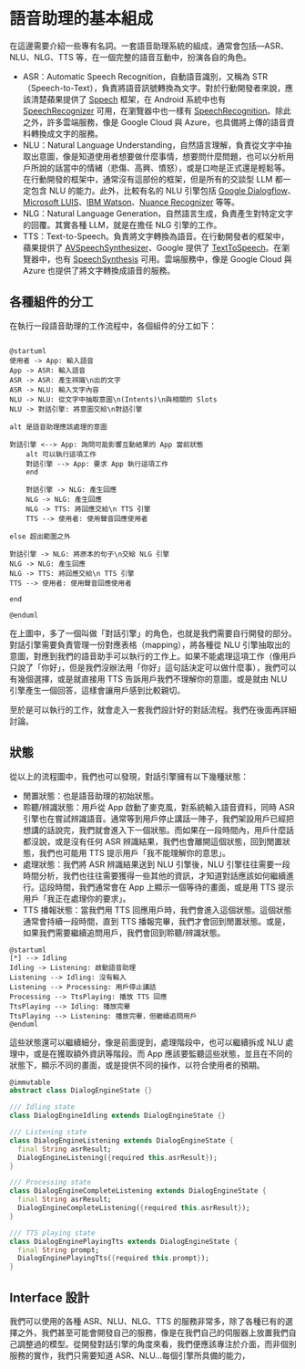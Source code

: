 # 語音助理的基本組成

在這邊需要介紹一些專有名詞。一套語音助理系統的組成，通常會包括—ASR、NLU、NLG、TTS 等，在一個完整的語音互動中，扮演各自的角色。

- ASR：Automatic Speech Recognition，自動語音識別，又稱為 STR （Speech-to-Text），負責將語音訊號轉換為文字。對於行動開發者來說，應該清楚蘋果提供了 [Sppech](https://developer.apple.com/documentation/speech) 框架，在 Android 系統中也有 [SpeechRecognizer](https://developer.android.com/reference/android/speech/SpeechRecognizer) 可用，在瀏覽器中也一樣有 [SpeechRecognition](https://developer.mozilla.org/en-US/docs/Web/API/SpeechRecognition)。除此之外，許多雲端服務，像是 Google Cloud 與 Azure，也具備將上傳的語音資料轉換成文字的服務。
- NLU：Natural Language Understanding，自然語言理解，負責從文字中抽取出意圖，像是知道使用者想要做什麼事情，想要問什麼問題，也可以分析用戶所說的話當中的情緒（悲傷、高興、憤怒），或是口吻是正式還是輕鬆等。在行動開發的框架中，通常沒有這部份的框架，但是所有的交談型 LLM 都一定包含 NLU 的能力。此外，比較有名的 NLU 引擎包括 [Google Dialogflow](https://cloud.google.com/dialogflow/docs/)、[Microsoft LUIS](https://learn.microsoft.com/en-us/azure/ai-services/luis/)、[IBM Watson](https://www.ibm.com/products/natural-language-understanding)、[Nuance Recognizer](https://www.nuance.com/omni-channel-customer-engagement/contact-center-ai/nuance-recognizer.html) 等等。
- NLG：Natural Language Generation，自然語言生成，負責產生對特定文字的回覆。其實各種 LLM，就是在擔任 NLG 引擎的工作。
- TTS：Text-to-Speech。負責將文字轉換為語音。在行動開發者的框架中，蘋果提供了 [AVSpeechSynthesizer](https://developer.apple.com/documentation/avfoundation/avspeechsynthesizer)、Google 提供了 [TextToSpeech](https://developer.android.com/reference/android/speech/tts/TextToSpeech)。在瀏覽器中，也有 [SpeechSynthesis](https://developer.mozilla.org/en-US/docs/Web/API/SpeechSynthesis) 可用。雲端服務中，像是 Google Cloud 與 Azure 也提供了將文字轉換成語音的服務。

## 各種組件的分工

在執行一段語音助理的工作流程中，各個組件的分工如下：

```puml

@startuml
使用者 -> App: 輸入語音
App -> ASR: 輸入語音
ASR -> ASR: 產生辨識\n出的文字
ASR -> NLU: 輸入文字內容
NLU -> NLU: 從文字中抽取意圖\n(Intents)\n與相關的 Slots
NLU -> 對話引擎: 將意圖交給\n對話引擎

alt 是語音助理應該處理的意圖

對話引擎 <--> App: 詢問可能影響互動結果的 App 當前狀態
    alt 可以執行這項工作
    對話引擎 --> App: 要求 App 執行這項工作
    end

    對話引擎 -> NLG: 產生回應
    NLG -> NLG: 產生回應
    NLG -> TTS: 將回應交給\n TTS 引擎
    TTS --> 使用者: 使用聲音回應使用者

else 超出範圍之外

對話引擎 -> NLG: 將原本的句子\n交給 NLG 引擎
NLG -> NLG: 產生回應
NLG -> TTS: 將回應交給\n TTS 引擎
TTS --> 使用者: 使用聲音回應使用者

end

@enduml
```

在上圖中，多了一個叫做「對話引擎」的角色，也就是我們需要自行開發的部分。對話引擎需要負責管理一份對應表格（mapping），將各種從 NLU 引擎抽取出的意圖，對應到我們的語音助手可以執行的工作上。如果不能處理這項工作（像用戶只說了「你好」，但是我們沒辦法用「你好」這句話決定可以做什麼事），我們可以有幾個選擇，或是就直接用 TTS 告訴用戶我們不理解你的意圖，或是就由 NLU 引擎產生一個回答，這樣會讓用戶感到比較親切。

至於是可以執行的工作，就會走入一套我們設計好的對話流程。我們在後面再詳細討論。

## 狀態

從以上的流程圖中，我們也可以發現，對話引擎擁有以下幾種狀態：

- 閒置狀態：也是語音助理的初始狀態。
- 聆聽/辨識狀態：用戶從 App 啟動了麥克風，對系統輸入語音資料，同時 ASR 引擎也在嘗試辨識語音。通常等到用戶停止講話一陣子，我們架設用戶已經把想講的話說完，我們就會進入下一個狀態。而如果在一段時間內，用戶什麼話都沒說，或是沒有任何 ASR 辨識結果，我們也會離開這個狀態，回到閒置狀態，我們也可能用 TTS 提示用戶「我不能理解你的意思」。
- 處理狀態：我們將 ASR 辨識結果送到 NLU 引擎後，NLU 引擎往往需要一段時間分析，我們也往往需要獲得一些其他的資訊，才知道對話應該如何繼續進行。這段時間，我們通常會在 App 上顯示一個等待的畫面，或是用 TTS 提示用戶「我正在處理你的要求」。
- TTS 播報狀態：當我們用 TTS 回應用戶時，我們會進入這個狀態。這個狀態通常會持續一段時間，直到 TTS 播報完畢，我們才會回到閒置狀態。或是，如果我們需要繼續追問用戶，我們會回到聆聽/辨識狀態。

```puml
@startuml
[*] --> Idling
Idling -> Listening: 啟動語音助理
Listening --> Idling: 沒有輸入
Listening --> Processing: 用戶停止講話
Processing --> TtsPlaying: 播放 TTS 回應
TtsPlaying --> Idling: 播放完畢
TtsPlaying --> Listening: 播放完畢，但繼續追問用戶
@enduml
```

這些狀態還可以繼續細分，像是前面提到，處理階段中，也可以繼續拆成 NLU 處理中，或是在獲取額外資訊等階段。而 App 應該要監聽這些狀態，並且在不同的狀態下，顯示不同的畫面，或是提供不同的操作，以符合使用者的預期。

```dart
@immutable
abstract class DialogEngineState {}

/// Idling state
class DialogEngineIdling extends DialogEngineState {}

/// Listening state
class DialogEngineListening extends DialogEngineState {
  final String asrResult;
  DialogEngineListening({required this.asrResult});
}

/// Processing state
class DialogEngineCompleteListening extends DialogEngineState {
  final String asrResult;
  DialogEngineCompleteListening({required this.asrResult});
}

/// TTS playing state
class DialogEnginePlayingTts extends DialogEngineState {
  final String prompt;
  DialogEnginePlayingTts({required this.prompt});
}

```

## Interface 設計

我們可以使用的各種 ASR、NLU、NLG、TTS 的服務非常多，除了各種已有的選擇之外，我們甚至可能會開發自己的服務，像是在我們自己的伺服器上放置我們自己調整過的模型。從開發對話引擎的角度來看，我們便應該專注於介面，而非個別服務的實作，我們只需要知道 ASR、NLU…每個引擎所具備的能力，

